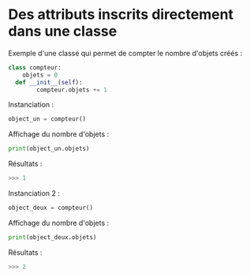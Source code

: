 
# Des attributs inscrits directement dans une classe
Exemple d'une classe qui permet de compter le nombre d'objets créés :
```python
class compteur:  
    objets = 0  
  def __init__(self):  
        compteur.objets += 1
```   
  Instanciation :
```python
object_un = compteur()
```
Affichage du nombre d'objets :
```python
print(object_un.objets)
```
Résultats :
```python
>>> 1
```
Instanciation 2 :
```python
object_deux = compteur()
```
Affichage du nombre d'objets :
```python
print(object_deux.objets)
```
Résultats :
```python
>>> 2
```
